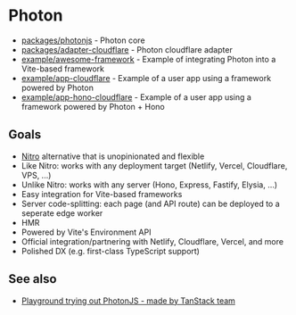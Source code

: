 # Photon

- [packages/photonjs](./packages/photonjs) - Photon core
- [packages/adapter-cloudflare](./packages/adapter-cloudflare) - Photon cloudflare adapter
- [example/awesome-framework](./example/awesome-framework) - Example of integrating Photon into a Vite-based framework
- [example/app-cloudflare](./example/app-cloudflare) - Example of a user app using a framework powered by Photon
- [example/app-hono-cloudflare](./example/app-hono-cloudflare) - Example of a user app using a framework powered by Photon + Hono

## Goals

 - [Nitro](https://nitro.build) alternative that is unopinionated and flexible
 - Like Nitro: works with any deployment target (Netlify, Vercel, Cloudflare, VPS, ...)
 - Unlike Nitro: works with any server (Hono, Express, Fastify, Elysia, ...)
 - Easy integration for Vite-based frameworks
 - Server code-splitting: each page (and API route) can be deployed to a seperate edge worker
 - HMR
 - Powered by Vite's Environment API
 - Official integration/partnering with Netlify, Cloudflare, Vercel, and more
 - Polished DX (e.g. first-class TypeScript support)

## See also

 - [Playground trying out PhotonJS - made by TanStack team](https://github.com/SeanCassiere/cautious-giggle)
